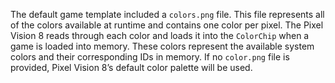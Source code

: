 The default game template included a `colors.png` file. This file represents all of the colors available at runtime and contains one color per pixel. The Pixel Vision 8 reads through each color and loads it into the `ColorChip` when a game is loaded into memory. These colors represent the available system colors and their corresponding IDs in memory. If no `color.png` file is provided, Pixel Vision 8’s default color palette will be used.

